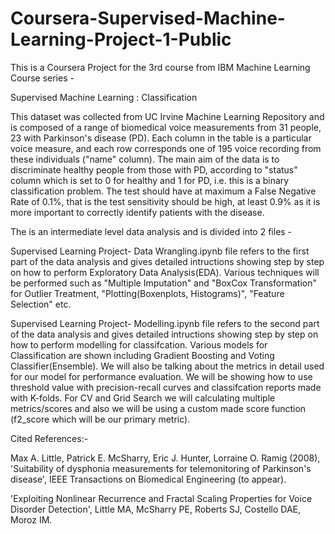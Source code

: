 # Coursera-Supervised-Machine-Learning-Project-1-Public

This is a Coursera Project for the 3rd course from IBM Machine Learning Course series -

Supervised Machine Learning : Classification

This dataset was collected from UC Irvine Machine Learning Repository and is composed of a range of biomedical voice measurements from 31 people, 23 with Parkinson's disease (PD). Each column in the table is a particular voice measure, and each row corresponds one of 195 voice recording from these individuals ("name" column). The main aim of the data is to discriminate healthy people from those with PD, according to "status" column which is set to 0 for healthy and 1 for PD, i.e. this is a binary classification problem. The test should have at maximum a False Negative Rate of 0.1%, that is the test sensitivity should be high, at least 0.9% as it is more important to correctly identify patients with the disease.

The is an intermediate level data analysis and is divided into 2 files -

 Supervised Learning Project- Data Wrangling.ipynb file refers to the first part of the data analysis and gives detailed intructions showing step by step on how to perform Exploratory Data Analysis(EDA). Various techniques will be performed such as "Multiple Imputation" and "BoxCox Transformation" for Outlier Treatment, "Plotting(Boxenplots, Histograms)", "Feature Selection" etc.

 Supervised Learning Project- Modelling.ipynb file refers to the second part of the data analysis and gives detailed intructions showing step by step on how to perform modelling for classifcation. Various models for Classification are shown including Gradient Boosting and Voting Classifier(Ensemble). We will also be talking about the metrics in detail used for our model for performance evaluation. We will be showing how to use threshold value with precision-recall curves and classifcation reports made with K-folds. For CV and Grid Search we will calculating multiple metrics/scores and also we will be using a custom made score function (f2_score which will be our primary metric).


Cited References:-

Max A. Little, Patrick E. McSharry, Eric J. Hunter, Lorraine O. Ramig (2008), 'Suitability of dysphonia measurements for telemonitoring of Parkinson's disease', IEEE Transactions on Biomedical Engineering (to appear).

'Exploiting Nonlinear Recurrence and Fractal Scaling Properties for Voice Disorder Detection', Little MA, McSharry PE, Roberts SJ, Costello DAE, Moroz IM.

